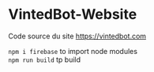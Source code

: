 # VintedBot-Website
Code source du site https://vintedbot.com

`npm i firebase` to import node modules\
`npm run build` tp build
